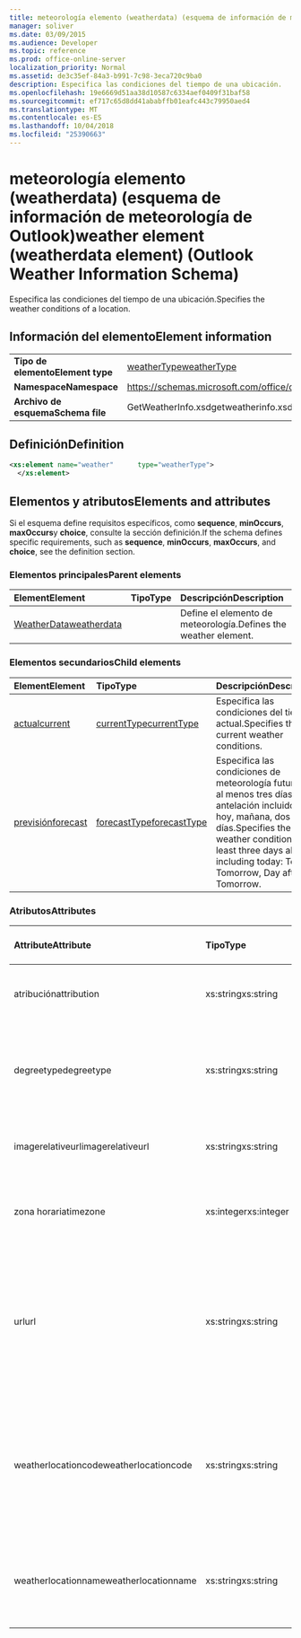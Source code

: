 ```yaml
---
title: meteorología elemento (weatherdata) (esquema de información de meteorología de Outlook)
manager: soliver
ms.date: 03/09/2015
ms.audience: Developer
ms.topic: reference
ms.prod: office-online-server
localization_priority: Normal
ms.assetid: de3c35ef-84a3-b991-7c98-3eca720c9ba0
description: Especifica las condiciones del tiempo de una ubicación.
ms.openlocfilehash: 19e6669d51aa38d10587c6334aef0409f31baf58
ms.sourcegitcommit: ef717c65d8dd41ababffb01eafc443c79950aed4
ms.translationtype: MT
ms.contentlocale: es-ES
ms.lasthandoff: 10/04/2018
ms.locfileid: "25390663"
---
```

# <a name="weather-element-weatherdata-element-outlook-weather-information-schema"></a><span data-ttu-id="9d8ac-103">meteorología elemento (weatherdata) (esquema de información de meteorología de Outlook)</span><span class="sxs-lookup"><span data-stu-id="9d8ac-103">weather element (weatherdata element) (Outlook Weather Information Schema)</span></span>

<span data-ttu-id="9d8ac-104">Especifica las condiciones del tiempo de una ubicación.</span><span class="sxs-lookup"><span data-stu-id="9d8ac-104">Specifies the weather conditions of a location.</span></span>
  
## <a name="element-information"></a><span data-ttu-id="9d8ac-105">Información del elemento</span><span class="sxs-lookup"><span data-stu-id="9d8ac-105">Element information</span></span>

|||
|:-----|:-----|
|<span data-ttu-id="9d8ac-106">**Tipo de elemento**</span><span class="sxs-lookup"><span data-stu-id="9d8ac-106">**Element type**</span></span> <br/> |[<span data-ttu-id="9d8ac-107">weatherType</span><span class="sxs-lookup"><span data-stu-id="9d8ac-107">weatherType</span></span>](weathertype-complextype-outlook-weather-information-schema.md) <br/> |
|<span data-ttu-id="9d8ac-108">**Namespace**</span><span class="sxs-lookup"><span data-stu-id="9d8ac-108">**Namespace**</span></span> <br/> |https://schemas.microsoft.com/office/outlook/15/getweatherinfo.xsd  <br/> |
|<span data-ttu-id="9d8ac-109">**Archivo de esquema**</span><span class="sxs-lookup"><span data-stu-id="9d8ac-109">**Schema file**</span></span> <br/> |<span data-ttu-id="9d8ac-110">GetWeatherInfo.xsd</span><span class="sxs-lookup"><span data-stu-id="9d8ac-110">getweatherinfo.xsd</span></span>  <br/> |
   
## <a name="definition"></a><span data-ttu-id="9d8ac-111">Definición</span><span class="sxs-lookup"><span data-stu-id="9d8ac-111">Definition</span></span>

```XML
<xs:element name="weather"      type="weatherType">
  </xs:element>  

```

## <a name="elements-and-attributes"></a><span data-ttu-id="9d8ac-112">Elementos y atributos</span><span class="sxs-lookup"><span data-stu-id="9d8ac-112">Elements and attributes</span></span>

<span data-ttu-id="9d8ac-113">Si el esquema define requisitos específicos, como **sequence**, **minOccurs**, **maxOccurs**y **choice**, consulte la sección definición.</span><span class="sxs-lookup"><span data-stu-id="9d8ac-113">If the schema defines specific requirements, such as **sequence**, **minOccurs**, **maxOccurs**, and **choice**, see the definition section.</span></span> 
  
### <a name="parent-elements"></a><span data-ttu-id="9d8ac-114">Elementos principales</span><span class="sxs-lookup"><span data-stu-id="9d8ac-114">Parent elements</span></span>

|<span data-ttu-id="9d8ac-115">**Element**</span><span class="sxs-lookup"><span data-stu-id="9d8ac-115">**Element**</span></span>|<span data-ttu-id="9d8ac-116">**Tipo**</span><span class="sxs-lookup"><span data-stu-id="9d8ac-116">**Type**</span></span>|<span data-ttu-id="9d8ac-117">**Descripción**</span><span class="sxs-lookup"><span data-stu-id="9d8ac-117">**Description**</span></span>|
|:-----|:-----|:-----|
|[<span data-ttu-id="9d8ac-118">WeatherData</span><span class="sxs-lookup"><span data-stu-id="9d8ac-118">weatherdata</span></span>](weatherdata-element-outlook-weather-information-schema.md) <br/> ||<span data-ttu-id="9d8ac-119">Define el elemento de meteorología.</span><span class="sxs-lookup"><span data-stu-id="9d8ac-119">Defines the weather element.</span></span>  <br/> |
   
### <a name="child-elements"></a><span data-ttu-id="9d8ac-120">Elementos secundarios</span><span class="sxs-lookup"><span data-stu-id="9d8ac-120">Child elements</span></span>

|<span data-ttu-id="9d8ac-121">**Element**</span><span class="sxs-lookup"><span data-stu-id="9d8ac-121">**Element**</span></span>|<span data-ttu-id="9d8ac-122">**Tipo**</span><span class="sxs-lookup"><span data-stu-id="9d8ac-122">**Type**</span></span>|<span data-ttu-id="9d8ac-123">**Descripción**</span><span class="sxs-lookup"><span data-stu-id="9d8ac-123">**Description**</span></span>|
|:-----|:-----|:-----|
|[<span data-ttu-id="9d8ac-124">actual</span><span class="sxs-lookup"><span data-stu-id="9d8ac-124">current</span></span>](current-element-weathertype-complextypeoutlook-weather-information-schema.md) <br/> |[<span data-ttu-id="9d8ac-125">currentType</span><span class="sxs-lookup"><span data-stu-id="9d8ac-125">currentType</span></span>](currenttype-complextype-outlook-weather-information-schema.md) <br/> |<span data-ttu-id="9d8ac-126">Especifica las condiciones del tiempo actual.</span><span class="sxs-lookup"><span data-stu-id="9d8ac-126">Specifies the current weather conditions.</span></span>  <br/> |
|[<span data-ttu-id="9d8ac-127">previsión</span><span class="sxs-lookup"><span data-stu-id="9d8ac-127">forecast</span></span>](forecast-element-weathertype-complextypeoutlook-weather-information-schema.md) <br/> |[<span data-ttu-id="9d8ac-128">forecastType</span><span class="sxs-lookup"><span data-stu-id="9d8ac-128">forecastType</span></span>](forecasttype-complextype-outlook-weather-information-schema.md) <br/> |<span data-ttu-id="9d8ac-129">Especifica las condiciones de meteorología futuras de al menos tres días con antelación incluido hoy: hoy, mañana, dos días.</span><span class="sxs-lookup"><span data-stu-id="9d8ac-129">Specifies the future weather conditions of at least three days ahead including today: Today, Tomorrow, Day after Tomorrow.</span></span>  <br/> |
   
### <a name="attributes"></a><span data-ttu-id="9d8ac-130">Atributos</span><span class="sxs-lookup"><span data-stu-id="9d8ac-130">Attributes</span></span>

|<span data-ttu-id="9d8ac-131">**Attribute**</span><span class="sxs-lookup"><span data-stu-id="9d8ac-131">**Attribute**</span></span>|<span data-ttu-id="9d8ac-132">**Tipo**</span><span class="sxs-lookup"><span data-stu-id="9d8ac-132">**Type**</span></span>|<span data-ttu-id="9d8ac-133">**Obligatorio**</span><span class="sxs-lookup"><span data-stu-id="9d8ac-133">**Required**</span></span>|<span data-ttu-id="9d8ac-134">**Descripción**</span><span class="sxs-lookup"><span data-stu-id="9d8ac-134">**Description**</span></span>|<span data-ttu-id="9d8ac-135">**Valores posibles**</span><span class="sxs-lookup"><span data-stu-id="9d8ac-135">**Possible values**</span></span>|
|:-----|:-----|:-----|:-----|:-----|
|<span data-ttu-id="9d8ac-136">atribución</span><span class="sxs-lookup"><span data-stu-id="9d8ac-136">attribution</span></span>  <br/> |<span data-ttu-id="9d8ac-137">xs:string</span><span class="sxs-lookup"><span data-stu-id="9d8ac-137">xs:string</span></span>  <br/> |<span data-ttu-id="9d8ac-138">necesario</span><span class="sxs-lookup"><span data-stu-id="9d8ac-138">required</span></span>  <br/> |<span data-ttu-id="9d8ac-139">Especifica el origen de la información meteorológica.</span><span class="sxs-lookup"><span data-stu-id="9d8ac-139">Specifies the source of the weather information.</span></span>  <br/> |<span data-ttu-id="9d8ac-140">Un valor del tipo xs: String</span><span class="sxs-lookup"><span data-stu-id="9d8ac-140">A value of the type xs:string</span></span>  <br/> |
|<span data-ttu-id="9d8ac-141">degreetype</span><span class="sxs-lookup"><span data-stu-id="9d8ac-141">degreetype</span></span>  <br/> |<span data-ttu-id="9d8ac-142">xs:string</span><span class="sxs-lookup"><span data-stu-id="9d8ac-142">xs:string</span></span>  <br/> |<span data-ttu-id="9d8ac-143">necesario</span><span class="sxs-lookup"><span data-stu-id="9d8ac-143">required</span></span>  <br/> |<span data-ttu-id="9d8ac-144">Especifica la unidad para la temperatura de la ubicación, por ejemplo, Celsius.</span><span class="sxs-lookup"><span data-stu-id="9d8ac-144">Specifies the unit for the temperature of the location for example, Celsius.</span></span>  <br/> |<span data-ttu-id="9d8ac-145">C, F</span><span class="sxs-lookup"><span data-stu-id="9d8ac-145">C, F</span></span>  <br/> |
|<span data-ttu-id="9d8ac-146">imagerelativeurl</span><span class="sxs-lookup"><span data-stu-id="9d8ac-146">imagerelativeurl</span></span>  <br/> |<span data-ttu-id="9d8ac-147">xs:string</span><span class="sxs-lookup"><span data-stu-id="9d8ac-147">xs:string</span></span>  <br/> |<span data-ttu-id="9d8ac-148">necesario</span><span class="sxs-lookup"><span data-stu-id="9d8ac-148">required</span></span>  <br/> |<span data-ttu-id="9d8ac-149">Especifica la dirección URL de la imagen de la ubicación.</span><span class="sxs-lookup"><span data-stu-id="9d8ac-149">Specifies the URL of the image for the location.</span></span>  <br/> |<span data-ttu-id="9d8ac-150">Un valor del tipo xs: String</span><span class="sxs-lookup"><span data-stu-id="9d8ac-150">A value of the type xs:string</span></span>  <br/> |
|<span data-ttu-id="9d8ac-151">zona horaria</span><span class="sxs-lookup"><span data-stu-id="9d8ac-151">timezone</span></span>  <br/> |<span data-ttu-id="9d8ac-152">xs:integer</span><span class="sxs-lookup"><span data-stu-id="9d8ac-152">xs:integer</span></span>  <br/> |<span data-ttu-id="9d8ac-153">necesario</span><span class="sxs-lookup"><span data-stu-id="9d8ac-153">required</span></span>  <br/> |<span data-ttu-id="9d8ac-154">Especifica el desplazamiento de GMT.</span><span class="sxs-lookup"><span data-stu-id="9d8ac-154">Specifies the GMT offset.</span></span>  <br/> |<span data-ttu-id="9d8ac-155">Un valor comprendido entre -11 y 12 inclusive</span><span class="sxs-lookup"><span data-stu-id="9d8ac-155">A value between -11 and 12 inclusive</span></span>  <br/> |
|<span data-ttu-id="9d8ac-156">url</span><span class="sxs-lookup"><span data-stu-id="9d8ac-156">url</span></span>  <br/> |<span data-ttu-id="9d8ac-157">xs:string</span><span class="sxs-lookup"><span data-stu-id="9d8ac-157">xs:string</span></span>  <br/> |<span data-ttu-id="9d8ac-158">necesario</span><span class="sxs-lookup"><span data-stu-id="9d8ac-158">required</span></span>  <br/> |<span data-ttu-id="9d8ac-159">Especifica la dirección URL de la página web del servicio meteorológico que contiene información meteorológica para la ubicación especificada.</span><span class="sxs-lookup"><span data-stu-id="9d8ac-159">Specifies the URL for the web page of the weather service that contains weather information for the specified location.</span></span>  <br/> |<span data-ttu-id="9d8ac-160">Un valor del tipo xs: String</span><span class="sxs-lookup"><span data-stu-id="9d8ac-160">A value of the type xs:string</span></span>  <br/> |
|<span data-ttu-id="9d8ac-161">weatherlocationcode</span><span class="sxs-lookup"><span data-stu-id="9d8ac-161">weatherlocationcode</span></span>  <br/> |<span data-ttu-id="9d8ac-162">xs:string</span><span class="sxs-lookup"><span data-stu-id="9d8ac-162">xs:string</span></span>  <br/> |<span data-ttu-id="9d8ac-163">necesario</span><span class="sxs-lookup"><span data-stu-id="9d8ac-163">required</span></span>  <br/> |<span data-ttu-id="9d8ac-164">Especifica el código que está asociado con la ubicación que se usa para distinguir múltiples ubicación que tienen el mismo nombre.</span><span class="sxs-lookup"><span data-stu-id="9d8ac-164">Specifies the code that is associated with the location used to distinguish multiple location that have the same name.</span></span>  <br/> |<span data-ttu-id="9d8ac-165">Un valor del tipo xs: String</span><span class="sxs-lookup"><span data-stu-id="9d8ac-165">A value of the type xs:string</span></span>  <br/> |
|<span data-ttu-id="9d8ac-166">weatherlocationname</span><span class="sxs-lookup"><span data-stu-id="9d8ac-166">weatherlocationname</span></span>  <br/> |<span data-ttu-id="9d8ac-167">xs:string</span><span class="sxs-lookup"><span data-stu-id="9d8ac-167">xs:string</span></span>  <br/> |<span data-ttu-id="9d8ac-168">necesario</span><span class="sxs-lookup"><span data-stu-id="9d8ac-168">required</span></span>  <br/> |<span data-ttu-id="9d8ac-169">Especifica el nombre de la ubicación que aparece en el control de lista desplegable.</span><span class="sxs-lookup"><span data-stu-id="9d8ac-169">Specifies the name of the location that appears in the drop-down control.</span></span>  <br/> |<span data-ttu-id="9d8ac-170">Un valor del tipo xs: String</span><span class="sxs-lookup"><span data-stu-id="9d8ac-170">A value of the type xs:string</span></span>  <br/> |
   


